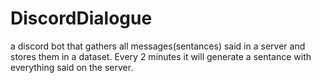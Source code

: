 # DiscordDialogue
 a discord bot that gathers all messages(sentances) said in a server and stores them in a dataset. Every 2 minutes it will generate a sentance with everything said on the server.
